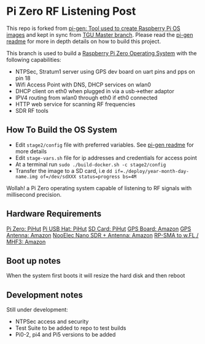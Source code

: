 # Pi Zero RF Listening Post

This repo is forked from [pi-gen: Tool used to create Raspberry Pi OS images](https://github.com/RPi-Distro/pi-gen) and kept in sync from [TGU Master branch](https://github.com/tgu-ltd/listening-post). Please read the [pi-gen readme](https://github.com/RPi-Distro/pi-gen) for more in depth details on how to build this project.

This branch is used to build a [Raspberry Pi Zero Operating System](https://www.raspberrypi.com/software/) with the following capabilities:

* NTPSec, Stratum1 server using GPS dev board on uart pins and pps on pin 18
* Wifi Access Point with DNS, DHCP services on wlan0
* DHCP client on eth0 when plugged in via a usb->ether adaptor
* IPV4 routing from wlan0 through eth0 if eth0 connected
* HTTP web service for scanning RF frequencies
* SDR RF tools

## How To Build the OS System

* Edit `stage2/config` file with preferred variables. See [pi-gen readme](https://github.com/RPi-Distro/pi-gen) for more details
* Edit `stage-vars.sh` file for ip addresses and credentials for access point
* At a terminal run `sudo ./build-docker.sh -c stage2/config`
* Transfer the image to a SD card, i.e `dd if=./deploy/year-month-day-name.img of=/dev/sdXXX status=progress bs=4M`

Wollah! a Pi Zero operating system capable of listening to RF signals with millisecond precision.

## Hardware Requirements

[Pi Zero: PiHut](https://thepihut.com/products/raspberry-pi-zero-wh-with-pre-soldered-header)
[Pi USB Hat: PiHut](https://thepihut.com/products/4-port-usb-hub-phat-for-raspberry-pi-zero)
[SD Card: PiHut](https://thepihut.com/products/noobs-preinstalled-sd-card)
[GPS Board: Amazon](https://www.amazon.co.uk/gp/product/B08XGN4YLY/ref=ppx_yo_dt_b_search_asin_title?ie=UTF8&psc=1)
[GPS Antenna: Amazon](https://www.amazon.co.uk/gp/product/B01BML4XMQ/ref=ppx_yo_dt_b_search_asin_title?ie=UTF8&psc=1)
[NooElec Nano SDR + Antenna: Amazon](https://www.amazon.co.uk/gp/product/B01B4L48QU/ref=ppx_yo_dt_b_search_asin_title?ie=UTF8&psc=1)
[RP-SMA to w.FL / MHF3: Amazon ](https://www.amazon.co.uk/TUOLNK-RP-SMA-Coaxial-Antenna-Extension/dp/B0B9RXDLNN/ref=sr_1_1_sspa?crid=1KKU7DIID3CRR&dib=eyJ2IjoiMSJ9.KJDSiFJ-nop6N45mMRKlPI4Op8xYWUON40kLIp09oEvoK4zwYPbR3awLxOM87ZQ9Zf_wTRgB8hnWrFCqgTebE1EZ4EbEnoNUhO3V_gZzpPduU4LH2gUZpYQsDpUJQz4CNnqimkNUr6vFsQi5UlnxY29xK7dxX6HmeINlhm4qfgsaqmSm6D1MhTEEVeNia49dn5hqkY2C0nvUYQ9OWZUF-F3-EAFY5AMTXtdQEJUngmozcLfCPdXeM1_mikvBePZT8wcaWWoQAaRcbVb6zbve0zr62_2leIvQ3ZcGXCyLksQ.iI-XuoRPIpPCO0yuQBnxIgz6deFjaykYV5fPVQ9XI9o&dib_tag=se&keywords=RP-SMA+to+w.FL&qid=1742574783&s=electronics&sprefix=rp-sma+to+w.fl%2Celectronics%2C744&sr=1-1-spons&sp_csd=d2lkZ2V0TmFtZT1zcF9hdGY&psc=1)

## Boot up notes

When the system first boots it will resize the hard disk and then reboot

## Development notes

Still under development:

* NTPSec access and security
* Test Suite to be added to repo to test builds
* Pi0-2, pi4 and Pi5 versions to be added